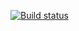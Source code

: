 
[![Build status](https://codoxide.visualstudio.com/Codoxide.Outcome/_apis/build/status/Codoxide.Outcome.Core-CI)](https://codoxide.visualstudio.com/Codoxide.Outcome/_build/latest?definitionId=2)